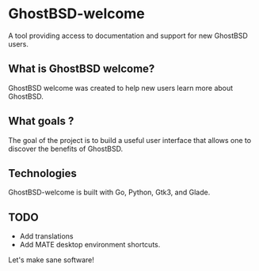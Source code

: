 GhostBSD-welcome 
================

A tool providing access to documentation and support for new GhostBSD users.

## What is GhostBSD welcome?

GhostBSD welcome was created to help new users learn more about GhostBSD.
 
## What goals ?

The goal of the project is to build a useful user interface that allows one to discover the benefits of GhostBSD.

## Technologies

GhostBSD-welcome is built with Go, Python, Gtk3, and Glade.

## TODO

- Add translations
- Add MATE desktop environment shortcuts.

Let's make sane software!
